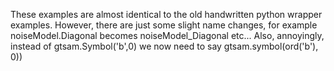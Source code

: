 These examples are almost identical to the old handwritten python wrapper
examples. However, there are just some slight name changes, for example
noiseModel.Diagonal becomes noiseModel_Diagonal etc...
Also, annoyingly, instead of gtsam.Symbol('b',0) we now need to say gtsam.symbol(ord('b'), 0))
